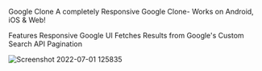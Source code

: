 Google Clone
A completely Responsive Google Clone- Works on Android, iOS & Web!

Features
Responsive Google UI
Fetches Results from Google's Custom Search API
Pagination

![Screenshot 2022-07-01 125835](https://user-images.githubusercontent.com/97222016/176846694-7fdf2196-a4ff-4689-a42f-54705f0cfaeb.png)
